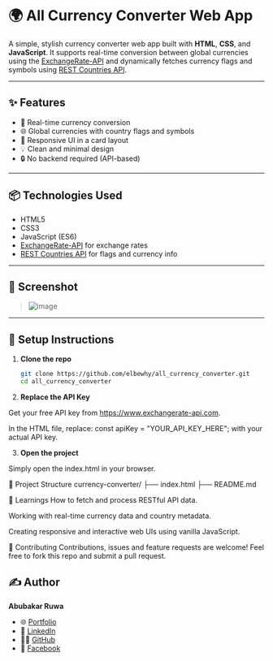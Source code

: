 # 🌍 All Currency Converter Web App

A simple, stylish currency converter web app built with **HTML**, **CSS**, and **JavaScript**. It supports real-time conversion between global currencies using the [ExchangeRate-API](https://www.exchangerate-api.com/) and dynamically fetches currency flags and symbols using [REST Countries API](https://restcountries.com/).

---

## ✨ Features

- 🔁 Real-time currency conversion
- 🌐 Global currencies with country flags and symbols
- 📱 Responsive UI in a card layout
- 💡 Clean and minimal design
- 🔒 No backend required (API-based)

---

## 📦 Technologies Used

- HTML5
- CSS3
- JavaScript (ES6)
- [ExchangeRate-API](https://www.exchangerate-api.com/) for exchange rates
- [REST Countries API](https://restcountries.com/) for flags and currency info

---

## 📸 Screenshot

> ![image](https://github.com/user-attachments/assets/6db7a9da-56c4-4268-98d3-9691edc51ed0)


---

## 🔧 Setup Instructions

1. **Clone the repo**
   ```bash
   git clone https://github.com/elbewhy/all_currency_converter.git
   cd all_currency_converter

2. **Replace the API Key**

Get your free API key from https://www.exchangerate-api.com.

In the HTML file, replace:
const apiKey = "YOUR_API_KEY_HERE"; with your actual API key.


3. **Open the project**

Simply open the index.html in your browser.

📂 Project Structure
currency-converter/
├── index.html
├── README.md

🧠 Learnings
How to fetch and process RESTful API data.

Working with real-time currency data and country metadata.

Creating responsive and interactive web UIs using vanilla JavaScript.

🤝 Contributing
Contributions, issues and feature requests are welcome!
Feel free to fork this repo and submit a pull request.


## ✍️ Author

**Abubakar Ruwa**

- 🌐 [Portfolio](https://elbewhy.github.io/abubakarruwa/)
- 💼 [LinkedIn](https://www.linkedin.com/ruwabunza)
- 🧑‍💻 [GitHub](https://www.github.com/elbewhy)
- 📘 [Facebook](https://www.facebook.com/ARBunza)


